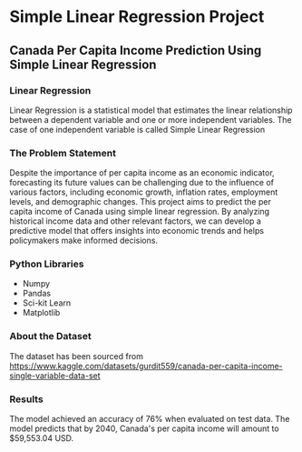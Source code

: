 # Simple Linear Regression Project
## Canada Per Capita Income Prediction Using Simple Linear Regression
### Linear Regression
Linear Regression is a statistical model that estimates the linear relationship between a dependent variable and one or more independent variables. The case of one independent variable is called Simple Linear Regression
### The Problem Statement
Despite the importance of per capita income as an economic indicator, forecasting its future values can be challenging due to the influence of various factors, including economic growth, inflation rates, employment levels, and demographic changes. This project aims to predict the per capita income of Canada using simple linear regression. By analyzing historical income data and other relevant factors, we can develop a predictive model that offers insights into economic trends and helps policymakers make informed decisions.
### Python Libraries 
+ Numpy
+ Pandas
+ Sci-kit Learn
+ Matplotlib
### About the Dataset
The dataset has been sourced from https://www.kaggle.com/datasets/gurdit559/canada-per-capita-income-single-variable-data-set
### Results
The model achieved an accuracy of 76% when evaluated on test data.
The model predicts that by 2040, Canada's per capita income will amount to $59,553.04 USD.
